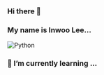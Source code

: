 ### Hi there 👋
### My name is Inwoo Lee...
![Python](https://img.shields.io/badge/Python-3776AB.svg?&style=for-the-badge&logo=Python&logoColor=white)
### 🌱 I’m currently learning ...

<!--
**inwoo2ya/inwoo2ya** is a ✨ _special_ ✨ repository because its `README.md` (this file) appears on your GitHub profile.

Here are some ideas to get you started:

- 🔭 I’m currently working on ...
- 🌱 I’m currently learning ...
- 👯 I’m looking to collaborate on ...
- 🤔 I’m looking for help with ...
- 💬 Ask me about ...
- 📫 How to reach me: ...
- 😄 Pronouns: ...
- ⚡ Fun fact: ...
-->
